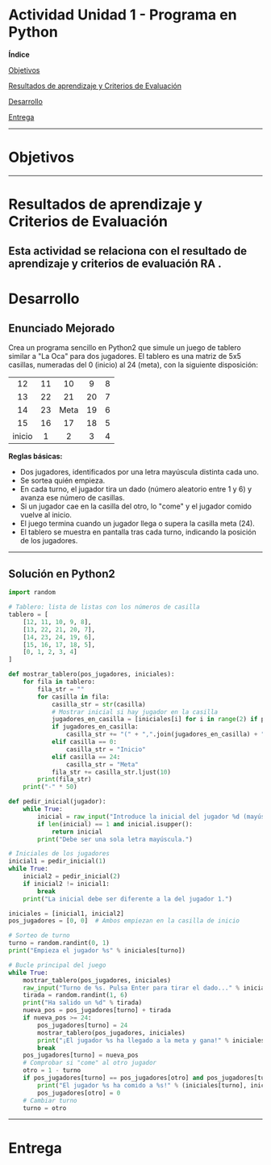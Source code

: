# Actividad Unidad 1 - Programa en Python
**Índice**

[Objetivos](#objetivos)

[Resultados de aprendizaje y Criterios de Evaluación](#resultados-de-aprendizaje-y-criterios-de-evaluación)

[Desarrollo](#desarrollo)

[Entrega](#entrega)

---

# Objetivos

---

# Resultados de aprendizaje y Criterios de Evaluación

Esta actividad se relaciona con el resultado de aprendizaje y criterios de evaluación RA .
---

# Desarrollo

## Enunciado Mejorado

Crea un programa sencillo en Python2 que simule un juego de tablero similar a "La Oca" para dos jugadores. El tablero es una matriz de 5x5 casillas, numeradas del 0 (inicio) al 24 (meta), con la siguiente disposición:

|       |       |       |        |       |
|:-----:|:-----:|:-----:|:------:|:-----:|
|12     |11     |10     |9       |8      |
|13     |22     |21     |20      |7      |
|14     |23     |Meta   |19      |6      |
|15     |16     |17     |18      |5      |
|inicio | 1     |2      |3       |4      |

**Reglas básicas:**
- Dos jugadores, identificados por una letra mayúscula distinta cada uno.
- Se sortea quién empieza.
- En cada turno, el jugador tira un dado (número aleatorio entre 1 y 6) y avanza ese número de casillas.
- Si un jugador cae en la casilla del otro, lo "come" y el jugador comido vuelve al inicio.
- El juego termina cuando un jugador llega o supera la casilla meta (24).
- El tablero se muestra en pantalla tras cada turno, indicando la posición de los jugadores.

---

## Solución en Python2

```python
import random

# Tablero: lista de listas con los números de casilla
tablero = [
    [12, 11, 10, 9, 8],
    [13, 22, 21, 20, 7],
    [14, 23, 24, 19, 6],
    [15, 16, 17, 18, 5],
    [0, 1, 2, 3, 4]
]

def mostrar_tablero(pos_jugadores, iniciales):
    for fila in tablero:
        fila_str = ""
        for casilla in fila:
            casilla_str = str(casilla)
            # Mostrar inicial si hay jugador en la casilla
            jugadores_en_casilla = [iniciales[i] for i in range(2) if pos_jugadores[i] == casilla]
            if jugadores_en_casilla:
                casilla_str += "(" + ",".join(jugadores_en_casilla) + ")"
            elif casilla == 0:
                casilla_str = "Inicio"
            elif casilla == 24:
                casilla_str = "Meta"
            fila_str += casilla_str.ljust(10)
        print(fila_str)
    print("-" * 50)

def pedir_inicial(jugador):
    while True:
        inicial = raw_input("Introduce la inicial del jugador %d (mayúscula): " % jugador)
        if len(inicial) == 1 and inicial.isupper():
            return inicial
        print("Debe ser una sola letra mayúscula.")

# Iniciales de los jugadores
inicial1 = pedir_inicial(1)
while True:
    inicial2 = pedir_inicial(2)
    if inicial2 != inicial1:
        break
    print("La inicial debe ser diferente a la del jugador 1.")

iniciales = [inicial1, inicial2]
pos_jugadores = [0, 0]  # Ambos empiezan en la casilla de inicio

# Sorteo de turno
turno = random.randint(0, 1)
print("Empieza el jugador %s" % iniciales[turno])

# Bucle principal del juego
while True:
    mostrar_tablero(pos_jugadores, iniciales)
    raw_input("Turno de %s. Pulsa Enter para tirar el dado..." % iniciales[turno])
    tirada = random.randint(1, 6)
    print("Ha salido un %d" % tirada)
    nueva_pos = pos_jugadores[turno] + tirada
    if nueva_pos >= 24:
        pos_jugadores[turno] = 24
        mostrar_tablero(pos_jugadores, iniciales)
        print("¡El jugador %s ha llegado a la meta y gana!" % iniciales[turno])
        break
    pos_jugadores[turno] = nueva_pos
    # Comprobar si "come" al otro jugador
    otro = 1 - turno
    if pos_jugadores[turno] == pos_jugadores[otro] and pos_jugadores[turno] != 0:
        print("El jugador %s ha comido a %s!" % (iniciales[turno], iniciales[otro]))
        pos_jugadores[otro] = 0
    # Cambiar turno
    turno = otro
```
---

# Entrega